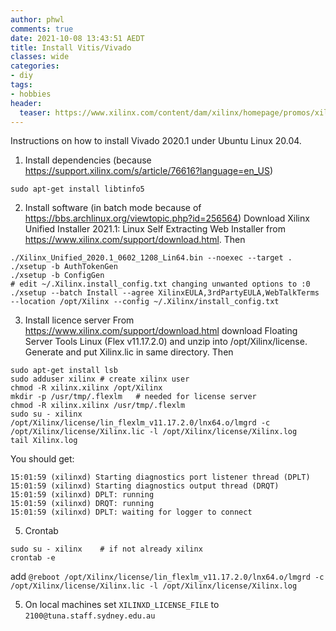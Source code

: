 ```yaml
---
author: phwl
comments: true
date: 2021-10-08 13:43:51 AEDT
title: Install Vitis/Vivado
classes: wide
categories:
- diy
tags:
- hobbies
header:
  teaser: https://www.xilinx.com/content/dam/xilinx/homepage/promos/xilinx-sony-promo-banner-500x250.jpg
---
```

Instructions on how to install Vivado 2020.1 under Ubuntu Linux 20.04.

1. Install dependencies (because <https://support.xilinx.com/s/article/76616?language=en_US>)
```
sudo apt-get install libtinfo5
```

2. Install software (in batch mode because of <https://bbs.archlinux.org/viewtopic.php?id=256564>)
Download  Xilinx Unified Installer 2021.1: Linux Self Extracting Web Installer from <https://www.xilinx.com/support/download.html>. Then
```
./Xilinx_Unified_2020.1_0602_1208_Lin64.bin --noexec --target .
./xsetup -b AuthTokenGen
./xsetup -b ConfigGen
# edit ~/.Xilinx.install_config.txt changing unwanted options to :0
./xsetup --batch Install --agree XilinxEULA,3rdPartyEULA,WebTalkTerms --location /opt/Xilinx --config ~/.Xilinx/install_config.txt
```

3. Install licence server
From <https://www.xilinx.com/support/download.html> download
 Floating Server Tools Linux (Flex v11.17.2.0) and unzip into /opt/Xilinx/license. Generate and put Xilinx.lic in same directory. Then
```
sudo apt-get install lsb
sudo adduser xilinx	# create xilinx user
chmod -R xilinx.xilinx /opt/Xilinx
mkdir -p /usr/tmp/.flexlm	# needed for license server
chmod -R xilinx.xilinx /usr/tmp/.flexlm
sudo su - xilinx
/opt/Xilinx/license/lin_flexlm_v11.17.2.0/lnx64.o/lmgrd -c /opt/Xilinx/license/Xilinx.lic -l /opt/Xilinx/license/Xilinx.log
tail Xilinx.log
```
You should get:
```
15:01:59 (xilinxd) Starting diagnostics port listener thread (DPLT)
15:01:59 (xilinxd) Starting diagnostics output thread (DRQT)
15:01:59 (xilinxd) DPLT: running
15:01:59 (xilinxd) DRQT: running
15:01:59 (xilinxd) DPLT: waiting for logger to connect
```

5. Crontab
```
sudo su - xilinx	# if not already xilinx
crontab -e
```
add ```@reboot /opt/Xilinx/license/lin_flexlm_v11.17.2.0/lnx64.o/lmgrd -c /opt/Xilinx/license/Xilinx.lic -l /opt/Xilinx/license/Xilinx.log```


5. On local machines set ```XILINXD_LICENSE_FILE``` to ```2100@tuna.staff.sydney.edu.au```
